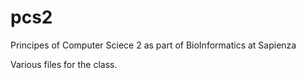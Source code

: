 # pcs2
Principes of Computer Sciece 2 as part of BioInformatics at Sapienza

Various files for the class.
